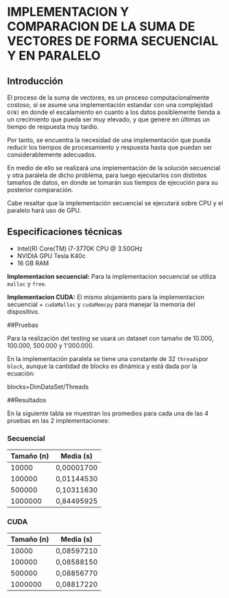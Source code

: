 # IMPLEMENTACION Y COMPARACION DE LA SUMA DE VECTORES DE FORMA SECUENCIAL Y  EN PARALELO



## Introducción

El proceso de la suma de vectores, es un proceso computacionalmente costoso, si se asume una implementación estandar con una complejidad `O(N)` en donde el escalamiento en cuanto a los datos posiblemente tienda a un crecimiento que pueda ser muy elevado, y que genere en últimas un tiempo de respuesta muy tardío.

Por tanto, se encuentra  la necesidad de una implementación que pueda reducir los tiempos de procesamiento y respuesta hasta que puedan ser considerablemente adecuados.

En medio de ello se realizará una implementación de la solución secuencial y otra paralela de dicho problema, para luego ejecutarlos con distintos tamaños de datos, en donde se tomarán sus tiempos de ejecución para su posterior comparación.

Cabe resaltar que la implementación secuencial se ejecutará sobre CPU y el paralelo hará uso de GPU.

## Especificaciones técnicas

- Intel(R) Core(TM) i7-3770K CPU @ 3.50GHz
- NVIDIA GPU Tesla K40c
- 16 GB RAM

**Implementacion secuencial:** Para la implementacion secuencial se utiliza `malloc` y `free`.


**Implementacion CUDA:** El mismo alojamiento para la implementacion secuencial + `cudaMalloc` y `cudaMemcpy` para manejar la memoria del dispositivo.


##Pruebas

Para la realización del testing se usará un dataset con tamaño de 10.000, 100.000, 500.000 y 1'000.000.

En la implementación paralela se tiene una constante de 32 `threads`por `block`, aunque la cantidad de blocks es dinámica y está dada por la ecuación: 

blocks=DimDataSet/Threads



##Resultados

En la siguiente tabla se muestran los promedios para cada una de las 4 pruebas en las 2 implementaciones:

### Secuencial


| Tamaño (n) | Media (s)  |
| -----------| ---------- |
| 10000      | 0,00001700 |
| 100000     | 0,01144530 |
| 500000     | 0,10311630 |
| 1000000    | 0,84495925 |

### CUDA


| Tamaño (n) | Media (s)  |
| -----------| ---------- |
| 10000      | 0,08597210 |
| 100000     | 0,08588150 |
| 500000     | 0,08856770 |
| 1000000    | 0,08817220 |
